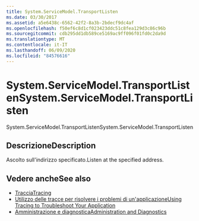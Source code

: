 ```yaml
---
title: System.ServiceModel.TransportListen
ms.date: 03/30/2017
ms.assetid: a5e6438c-6562-42f2-8a3b-2bdecf9dc4af
ms.openlocfilehash: f50ef6c8d1cf023423ddc51c8fea129d3c86c96b
ms.sourcegitcommit: cdb295dd1db589ce5169ac9ff096f01fd0c2da9d
ms.translationtype: MT
ms.contentlocale: it-IT
ms.lasthandoff: 06/09/2020
ms.locfileid: "84576616"
---
```

# <a name="systemservicemodeltransportlisten"></a><span data-ttu-id="ecb3e-102">System.ServiceModel.TransportListen</span><span class="sxs-lookup"><span data-stu-id="ecb3e-102">System.ServiceModel.TransportListen</span></span>
<span data-ttu-id="ecb3e-103">System.ServiceModel.TransportListen</span><span class="sxs-lookup"><span data-stu-id="ecb3e-103">System.ServiceModel.TransportListen</span></span>  
  
## <a name="description"></a><span data-ttu-id="ecb3e-104">Descrizione</span><span class="sxs-lookup"><span data-stu-id="ecb3e-104">Description</span></span>  
 <span data-ttu-id="ecb3e-105">Ascolto sull'indirizzo specificato.</span><span class="sxs-lookup"><span data-stu-id="ecb3e-105">Listen at the specified address.</span></span>  
  
## <a name="see-also"></a><span data-ttu-id="ecb3e-106">Vedere anche</span><span class="sxs-lookup"><span data-stu-id="ecb3e-106">See also</span></span>

- [<span data-ttu-id="ecb3e-107">Traccia</span><span class="sxs-lookup"><span data-stu-id="ecb3e-107">Tracing</span></span>](index.md)
- [<span data-ttu-id="ecb3e-108">Utilizzo delle tracce per risolvere i problemi di un'applicazione</span><span class="sxs-lookup"><span data-stu-id="ecb3e-108">Using Tracing to Troubleshoot Your Application</span></span>](using-tracing-to-troubleshoot-your-application.md)
- [<span data-ttu-id="ecb3e-109">Amministrazione e diagnostica</span><span class="sxs-lookup"><span data-stu-id="ecb3e-109">Administration and Diagnostics</span></span>](../index.md)
